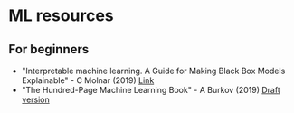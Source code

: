 # ML resources

## For beginners
- "Interpretable machine learning. A Guide for Making Black Box Models Explainable" - C Molnar (2019) [Link]( https://christophm.github.io/interpretable-ml-book)
- "The Hundred-Page Machine Learning Book" - A Burkov (2019) [Draft version](http://ema.cri-info.cm/wp-content/uploads/2019/07/2019BurkovTheHundred-pageMachineLearning.pdf)
